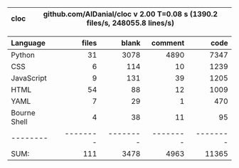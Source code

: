 cloc|github.com/AlDanial/cloc v 2.00  T=0.08 s (1390.2 files/s, 248055.8 lines/s)
--- | ---

Language|files|blank|comment|code
:-------|-------:|-------:|-------:|-------:
Python|31|3078|4890|7347
CSS|6|114|10|1239
JavaScript|9|131|39|1205
HTML|54|88|12|1009
YAML|7|29|1|470
Bourne Shell|4|38|11|95
--------|--------|--------|--------|--------
SUM:|111|3478|4963|11365
